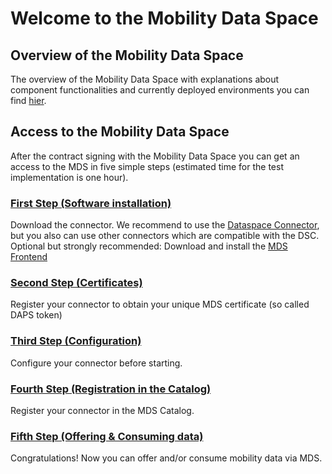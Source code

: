 # Welcome to the Mobility Data Space

## Overview of the Mobility Data Space 

The overview of the Mobility Data Space with explanations about component functionalities and currently deployed environments you can find [hier](https://github.com/Mobility-Data-Space/mobility-data-space/wiki/MDS-Architecture).

## Access to the Mobility Data Space 

After the contract signing with the Mobility Data Space you can get an access to the MDS in five simple steps (estimated time for the test implementation is one hour). <br>

### [First Step (Software installation)](https://github.com/Mobility-Data-Space/mobility-data-space/wiki/1.-Step-(Software-installation))
Download the connector. We recommend to use the [Dataspace Connector](https://github.com/International-Data-Spaces-Association/DataspaceConnector), but you also can use other connectors which are compatible with the DSC. <br>
Optional but strongly recommended: Download and install the [MDS Frontend](https://github.com/Mobility-Data-Space/DataspaceConnectorUI/releases)

### [Second Step (Certificates)](https://github.com/Mobility-Data-Space/mobility-data-space/wiki/2.-Step-(Certificates))
Register your connector to obtain your unique MDS certificate (so called DAPS token)

### [Third Step (Configuration)](https://github.com/Mobility-Data-Space/mobility-data-space/wiki/3.-Step-(Configuration))
Configure your connector before starting.

### [Fourth Step (Registration in the Catalog)](https://github.com/Mobility-Data-Space/mobility-data-space/wiki/4.-Step-(Registration-in-the-MDS-Catalog))
Register your connector in the MDS Catalog. <br>

### [Fifth Step (Offering & Consuming data)](https://github.com/Mobility-Data-Space/mobility-data-space/wiki/5.-Step-(Offering-&-Consuming-data))
Congratulations! Now you can offer and/or consume mobility data via MDS.